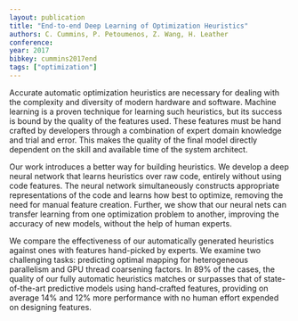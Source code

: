 ```yaml
---
layout: publication
title: "End-to-end Deep Learning of Optimization Heuristics"
authors: C. Cummins, P. Petoumenos, Z. Wang, H. Leather
conference: 
year: 2017
bibkey: cummins2017end
tags: ["optimization"]
---
```

Accurate automatic optimization heuristics are necessary for dealing with the complexity and diversity of modern hardware and software. Machine learning is a proven technique for learning such heuristics, but its success is bound by the quality of the features used. These features must be hand crafted by developers through a combination of expert domain knowledge and trial and error. This makes the quality of the final model directly dependent on the skill and available time of the system architect.

Our work introduces a better way for building heuristics. We develop a deep neural network that learns heuristics over raw code, entirely without using code features. The neural network simultaneously constructs appropriate representations of the code and learns how best to optimize, removing the need for manual feature creation. Further, we show that our neural nets can transfer learning from one optimization problem to another, improving the accuracy of new models, without the help of human experts.

We compare the effectiveness of our automatically generated heuristics against ones with features hand-picked by experts. We examine two challenging tasks: predicting optimal mapping for heterogeneous parallelism and GPU thread coarsening factors. In 89% of the cases, the quality of our fully automatic heuristics matches or surpasses that of state-of-the-art predictive models using hand-crafted features, providing on average 14% and 12% more performance with no human effort expended on designing features.
